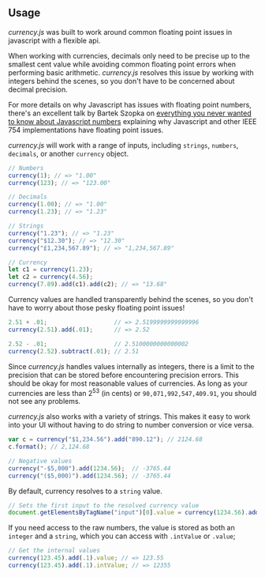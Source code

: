 ## Usage

*currency.js* was built to work around common floating point issues in javascript with a flexible api.

When working with currencies, decimals only need to be precise up to the smallest cent value while avoiding common floating point errors when performing basic arithmetic. *currency.js* resolves this issue by working with integers behind the scenes, so you don't have to be concerned about decimal precision.

For more details on why Javascript has issues with floating point numbers, there's an excellent talk by Bartek Szopka on [everything you never wanted to know about Javascript numbers](http://www.youtube.com/watch?v=MqHDDtVYJRI) explaining why Javascript and other IEEE 754 implementations have floating point issues.

*currency.js* will work with a range of inputs, including `strings`, `numbers`, `decimals`, or another `currency` object.

```js
// Numbers
currency(1); // => "1.00"
currency(123); // => "123.00"

// Decimals
currency(1.00); // => "1.00"
currency(1.23); // => "1.23"

// Strings
currency("1.23"); // => "1.23"
currency("$12.30"); // => "12.30"
currency("£1,234,567.89"); // => "1,234,567.89"

// Currency
let c1 = currency(1.23);
let c2 = currency(4.56);
currency(7.89).add(c1).add(c2); // => "13.68"
```

Currency values are handled transparently behind the scenes, so you don't have to worry about those pesky floating point issues!

```js
2.51 + .01;                   // => 2.5199999999999996
currency(2.51).add(.01);      // => 2.52

2.52 - .01;                   // 2.5100000000000002
currency(2.52).subtract(.01); // 2.51
```

Since *currency.js* handles values internally as integers, there is a limit to the precision that can be stored before encountering precision errors. This should be okay for most reasonable values of currencies. As long as your currencies are less than 2<sup>53</sup> (in cents) or `90,071,992,547,409.91`, you should not see any problems.

*currency.js* also works with a variety of strings. This makes it easy to work into your UI without having to do string to number conversion or vice versa.

```js
var c = currency("$1,234.56").add("890.12"); // 2124.68
c.format(); // 2,124.68

// Negative values
currency("-$5,000").add(1234.56);  // -3765.44
currency("($5,000)").add(1234.56); // -3765.44
```

By default, currency resolves to a `string` value.

```js
// Sets the first input to the resolved currency value
document.getElementsByTagName("input")[0].value = currency(1234.56).add(6.44); // 1241.00
```

If you need access to the raw numbers, the value is stored as both an `integer` and a `string`, which you can access with `.intValue` or `.value`;

```js
// Get the internal values
currency(123.45).add(.1).value; // => 123.55
currency(123.45).add(.1).intValue; // => 12355
```
